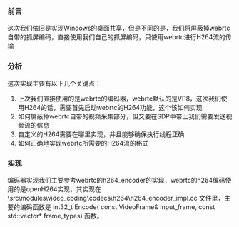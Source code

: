 ### 前言

这次我们依旧是实现Windows的桌面共享，但是不同的是，我们将屏蔽掉webrtc自带的抓屏编码，直接使用我们自己的抓屏编码，只使用webrtc进行H264流的传输

### 分析

这次实现主要有以下几个关键点：
1. 上次我们直接使用的是webrtc的编码器，webrtc默认的是VP8，这次我们使用H264的话，需要首先启动webrtc的H264功能，这个该如何实现
2. 如何屏蔽掉webrtc自带的视频采集部分，但又要在SDP中带上我们需要发送视频流的信息
3. 自定义的H264需要在哪里实现，并且能够确保执行线程正确
4. 如何正确地实现webrtc所需要的H264流的格式

### 实现

编码器实现我们主要参考webrtc的h264_encoder的实现，webrtc的h264编码使用的是openH264实现，其实现在 \src\modules\video_coding\codecs\h264\h264_encoder_impl.cc 文件里，主要的编码函数是 int32_t Encode( const VideoFrame& input_frame, const std::vector<VideoFrameType>* frame_types) 函数。
